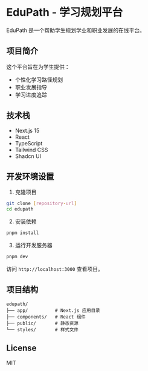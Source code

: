 # EduPath - 学习规划平台

EduPath 是一个帮助学生规划学业和职业发展的在线平台。

## 项目简介

这个平台旨在为学生提供：

- 个性化学习路径规划
- 职业发展指导
- 学习进度追踪

## 技术栈

- Next.js 15
- React
- TypeScript
- Tailwind CSS
- Shadcn UI

## 开发环境设置

1. 克隆项目

```bash
git clone [repository-url]
cd edupath
```

2. 安装依赖

```bash
pnpm install
```

3. 运行开发服务器

```bash
pnpm dev
```

访问 `http://localhost:3000` 查看项目。

## 项目结构

```
edupath/
├── app/          # Next.js 应用目录
├── components/   # React 组件
├── public/       # 静态资源
└── styles/       # 样式文件
```

## License

MIT
